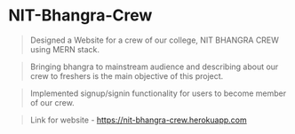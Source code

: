 # NIT-Bhangra-Crew
>Designed a Website for a crew of our college, NIT BHANGRA CREW using MERN stack.

>Bringing bhangra to mainstream audience and describing about our crew to freshers is the main
objective of this project.

>Implemented signup/signin functionality for users to become member of our crew.

>Link for website - https://nit-bhangra-crew.herokuapp.com
